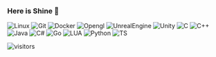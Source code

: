 ### Here is Shine 👋
  
![Linux](https://img.shields.io/badge/-Linux-FCC624?style=flat-square&logo=Linux&logoColor=black) ![Git](https://img.shields.io/badge/-Git-F05032?style=flat-square&logo=git&logoColor=white) ![Docker](https://img.shields.io/badge/-Docker-00B0FF?style=flat-square&logo=docker&logoColor=white) ![Opengl](https://img.shields.io/badge/-Opengl-00AACC?style=flat-square&logo=Opengl&logoColor=white) ![UnrealEngine](https://img.shields.io/badge/-Unreal%20Engine-4F4F4F?style=flat-square&logo=unrealengine&logoColor=white) ![Unity](https://img.shields.io/badge/-Unity-000000?style=flat-square&logo=Unity&logoColor=white) ![C](https://img.shields.io/badge/-C-00598A?style=flat-square&logo=C&logoColor=white) ![C++](https://img.shields.io/badge/-C++-00598A?style=flat-square&logo=c%2B%2B&logoColor=white) ![Java](https://img.shields.io/badge/-Java-FFA800?style=flat-square&logo=java&logoColor=white) ![C#](https://img.shields.io/badge/-C%23-9900FF?style=flat-square&logo=c-sharp&logoColor=white) ![Go](https://img.shields.io/badge/-Go-16B9F2?style=flat-square&logo=go&logoColor=white) ![LUA](https://img.shields.io/badge/-Lua-0009FF?style=flat-square&logo=lua&logoColor=white) ![Python](https://img.shields.io/badge/-Python-3670A0?style=flat-square&logo=Python&logoColor=ffdd54) ![TS](https://img.shields.io/badge/-Typescript-007ACC?style=flat-square&logo=typescript&logoColor=white)
  
![visitors](https://visitor-badge.glitch.me/badge?page_id=ShineYull.ShineYull&left_color=green&right_color=red)  
